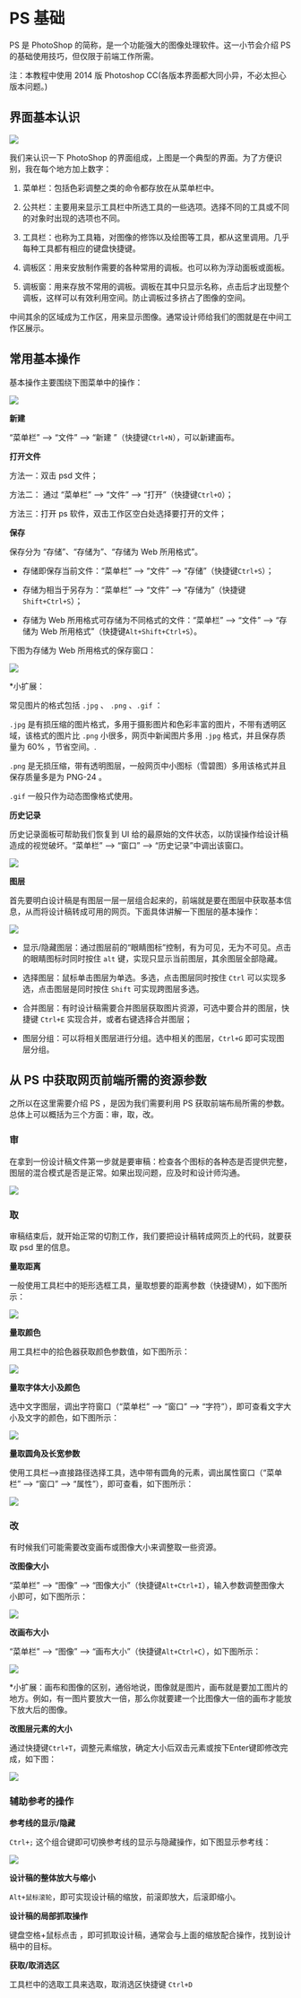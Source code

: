 # PS 基础

PS 是 PhotoShop 的简称，是一个功能强大的图像处理软件。这一小节会介绍 PS 的基础使用技巧，但仅限于前端工作所需。

注：本教程中使用 2014 版 Photoshop CC\(各版本界面都大同小异，不必太担心版本问题。\)

## 界面基本认识

![](/assets/ps-cmd.jpg)

我们来认识一下 PhotoShop 的界面组成，上图是一个典型的界面。为了方便识别，我在每个地方加上数字：

1. 菜单栏：包括色彩调整之类的命令都存放在从菜单栏中。

2. 公共栏：主要用来显示工具栏中所选工具的一些选项。选择不同的工具或不同的对象时出现的选项也不同。

3. 工具栏：也称为工具箱，对图像的修饰以及绘图等工具，都从这里调用。几乎每种工具都有相应的键盘快捷键。

4. 调板区：用来安放制作需要的各种常用的调板。也可以称为浮动面板或面板。

5. 调板窗：用来存放不常用的调板。调板在其中只显示名称，点击后才出现整个调板，这样可以有效利用空间。防止调板过多挤占了图像的空间。


中间其余的区域成为工作区，用来显示图像。通常设计师给我们的图就是在中间工作区展示。

## 常用基本操作

基本操作主要围绕下图菜单中的操作：

![](/assets/ps-oper.jpg)

**新建**

“菜单栏” –&gt; “文件” –&gt; “新建 ”（快捷键`Ctrl+N`），可以新建画布。

**打开文件**

方法一：双击 psd 文件； 

方法二： 通过 “菜单栏” –&gt; “文件” –&gt; “打开”（快捷键`Ctrl+O`）； 

方法三：打开 ps 软件，双击工作区空白处选择要打开的文件；

**保存**

保存分为 “存储”、“存储为”、“存储为 Web 所用格式”。

* 存储即保存当前文件：“菜单栏” –&gt; “文件” –&gt; “存储”（快捷键`Ctrl+S`）； 

* 存储为相当于另存为：“菜单栏” –&gt; “文件” –&gt; “存储为”（快捷键`Shift+Ctrl+S`）； 

* 存储为 Web 所用格式可存储为不同格式的文件：“菜单栏” –&gt; “文件” –&gt; “存储为 Web 所用格式”（快捷键`Alt+Shift+Ctrl+S`）。


下图为存储为 Web 所用格式的保存窗口：

![](/assets/ps-web-save.jpg)

\*小扩展：

常见图片的格式包括 `.jpg` 、 `.png` 、`.gif` ：

`.jpg` 是有损压缩的图片格式，多用于摄影图片和色彩丰富的图片，不带有透明区域，该格式的图片比 `.png` 小很多，网页中新闻图片多用 `.jpg` 格式，并且保存质量为 60% ，节省空间。.

`.png` 是无损压缩，带有透明图层，一般网页中小图标（雪碧图）多用该格式并且保存质量多是为 PNG-24 。

`.gif` 一般只作为动态图像格式使用。

**历史记录**

历史记录面板可帮助我们恢复到 UI 给的最原始的文件状态，以防误操作给设计稿造成的视觉破坏。“菜单栏” –&gt; “窗口” –&gt; “历史记录”中调出该窗口。

![](/assets/ps-history.jpg)

**图层**

首先要明白设计稿是有图层一层一层组合起来的，前端就是要在图层中获取基本信息，从而将设计稿转成可用的网页。下面具体讲解一下图层的基本操作：

![](/assets/ps-layer.jpg)

* 显示\/隐藏图层：通过图层前的“眼睛图标”控制，有为可见，无为不可见。点击的眼睛图标时同时按住 `alt` 键，实现只显示当前图层，其余图层全部隐藏。

* 选择图层：鼠标单击图层为单选。多选，点击图层同时按住 `Ctrl` 可以实现多选，点击图层是同时按住 `Shift` 可实现跨图层多选。

* 合并图层：有时设计稿需要合并图层获取图片资源，可选中要合并的图层，快捷键 `Ctrl+E` 实现合并，或者右键选择合并图层；

* 图层分组：可以将相关图层进行分组。选中相关的图层，`Ctrl+G` 即可实现图层分组。

## 从 PS 中获取网页前端所需的资源参数

之所以在这里需要介绍 PS ，是因为我们需要利用 PS 获取前端布局所需的参数。总体上可以概括为三个方面：审，取，改。

### **审**

在拿到一份设计稿文件第一步就是要审稿：检查各个图标的各种态是否提供完整，图层的混合模式是否是正常。如果出现问题，应及时和设计师沟通。

![](/assets/ps-check.jpg)

### **取**

审稿结束后，就开始正常的切割工作，我们要把设计稿转成网页上的代码，就要获取 psd 里的信息。

**量取距离**

一般使用工具栏中的矩形选框工具，量取想要的距离参数（快捷键M），如下图所示：

![](/assets/ps-get-px.jpg)

**量取颜色**

用工具栏中的拾色器获取颜色参数值，如下图所示：

![](/assets/ps-get-color.jpg)

**量取字体大小及颜色**

选中文字图层，调出字符窗口（“菜单栏” –&gt; “窗口” –&gt; “字符”），即可查看文字大小及文字的颜色，如下图所示：

![](/assets/ps-get-font.jpg)

**量取圆角及长宽参数**

使用工具栏–&gt;直接路径选择工具，选中带有圆角的元素，调出属性窗口（“菜单栏” –&gt; “窗口” –&gt; “属性”），即可查看，如下图所示：

![](/assets/ps-get-radius.jpg)

### 改

有时候我们可能需要改变画布或图像大小来调整取一些资源。

**改图像大小**

“菜单栏” –&gt; “图像” –&gt; “图像大小”（快捷键`Alt+Ctrl+I`），输入参数调整图像大小即可，如下图所示：

![](/assets/ps-modify-img.jpg)

**改画布大小**

“菜单栏” –&gt; “图像” –&gt; “画布大小”（快捷键`Alt+Ctrl+C`），如下图所示：

![](/assets/ps-modify-canvas.jpg)

\*小扩展：画布和图像的区别，通俗地说，图像就是图片，画布就是要加工图片的地方。例如，有一图片要放大一倍，那么你就要建一个比图像大一倍的画布才能放下放大后的图像。

**改图层元素的大小**

通过快捷键`Ctrl+T`，调整元素缩放，确定大小后双击元素或按下Enter键即修改完成，如下图：

![](/assets/ps-modify-elem.jpg)

### 辅助参考的操作

**参考线的显示\/隐藏**

`Ctrl+;` 这个组合键即可切换参考线的显示与隐藏操作，如下图显示参考线：

![](/assets/ps-toggle-line.jpg)

**设计稿的整体放大与缩小**

`Alt+鼠标滚轮`，即可实现设计稿的缩放，前滚即放大，后滚即缩小。

**设计稿的局部抓取操作**

键盘空格+鼠标点击 ，即可抓取设计稿，通常会与上面的缩放配合操作，找到设计稿中的目标。 

**获取\/取消选区**

工具栏中的选取工具来选取，取消选区快捷键 `Ctrl+D`


